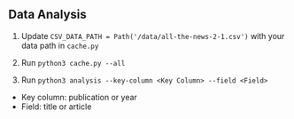 ## Data Analysis

1. Update `CSV_DATA_PATH = Path('/data/all-the-news-2-1.csv')` with your data path in `cache.py `

2. Run `python3 cache.py --all`

3. Run `python3 analysis --key-column <Key Column> --field <Field> `

- Key column: publication or year
- Field: title or article

